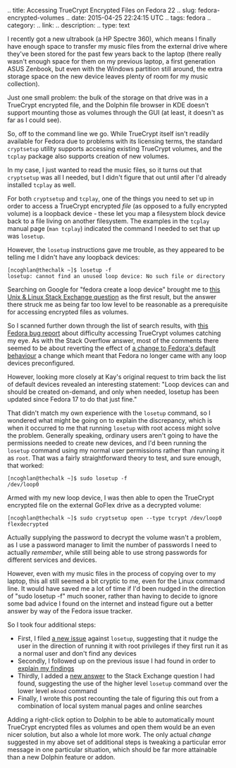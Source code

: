 .. title: Accessing TrueCrypt Encrypted Files on Fedora 22
.. slug: fedora-encrypted-volumes
.. date: 2015-04-25 22:24:15 UTC
.. tags: fedora
.. category:
.. link: 
.. description: 
.. type: text

I recently got a new ultrabook (a HP Spectre 360), which means I finally have enough space to transfer my music files from the external drive where they've been stored for the past few years back to the laptop (there really wasn't enough space for them on my previous laptop, a first generation ASUS Zenbook, but even with the Windows partition still around, the extra storage space on the new device leaves plenty of room for my music collection).

Just one small problem: the bulk of the storage on that drive was in a TrueCrypt encrypted file, and the Dolphin file browser in KDE doesn't support mounting those as volumes through the GUI (at least, it doesn't as far as I could see).

So, off to the command line we go. While TrueCrypt itself isn't readily available for Fedora due to problems with its licensing terms, the standard `cryptsetup` utility supports accessing existing TrueCrypt volumes, and the `tcplay` package also supports creation of new volumes.

In my case, I just wanted to read the music files, so it turns out that `cryptsetup` was all I needed, but I didn't figure that out until after I'd already installed `tcplay` as well.

For both `cryptsetup` and `tcplay`, one of the things you need to set up in order to access a TrueCrypt encrypted *file* (as opposed to a fully encrypted volume) is a loopback device - these let you map a filesystem block device back to a file living on another filesystem. The examples in the `tcplay` manual page (`man tcplay`) indicated the command I needed to set that up was `losetup`.

However, the `losetup` instructions gave me trouble, as they appeared to be telling me I didn't have any loopback devices:

    [ncoghlan@thechalk ~]$ losetup -f
    losetup: cannot find an unused loop device: No such file or directory

Searching on Google for "fedora create a loop device" brought me to [this Unix & Linux Stack Exchange question](http://unix.stackexchange.com/questions/98742/how-to-add-more-dev-loop-devices-on-fedora-19) as the first result, but the answer there struck me as being far too low level to be reasonable as a prerequisite for accessing encrypted files as volumes.

So I scanned further down through the list of search results, with [this Fedora bug report](https://bugzilla.redhat.com/show_bug.cgi?id=1019440) about difficulty accessing TrueCrypt volumes catching my eye. As with the Stack Overflow answer, most of the comments there seemed to be about reverting the effect of [a change to Fedora's default behaviour](https://bugzilla.redhat.com/show_bug.cgi?id=896160) a change which meant that Fedora no longer came with any loop devices preconfigured.

However, looking more closely at Kay's original request to trim back the list of default devices revealed an interesting statement: "Loop devices can and should be created on-demand, and only when needed, losetup has been updated since Fedora 17 to do that just fine."

That didn't match my own experience with the `losetup` command, so I wondered what might be going on to explain the discrepancy, which is when it occurred to me that running `losetup` with root access might solve the problem. Generally speaking, ordinary users aren't going to have the permissions needed to create new devices, and I'd been running the `losetup` command using my normal user permissions rather than running it as `root`. That was a fairly straightforward theory to test, and sure enough, that worked:

    [ncoghlan@thechalk ~]$ sudo losetup -f
    /dev/loop0

Armed with my new loop device, I was then able to open the TrueCrypt encrypted file on the external GoFlex drive as a decrypted volume:

    [ncoghlan@thechalk ~]$ sudo cryptsetup open --type tcrypt /dev/loop0 flexdecrypted

Actually supplying the password to decrypt the volume wasn't a problem, as I use a password manager to limit the number of passwords I need to actually *remember*, while still being able to use strong passwords for different services and devices.

However, even with my music files in the process of copying over to my laptop, this all still seemed a bit cryptic to me, even for the Linux command line. It would have saved me a lot of time if I'd been nudged in the direction of "sudo losetup -f" much sooner, rather than having to decide to ignore some bad advice I found on the internet and instead figure out a better answer by way of the Fedora issue tracker.

So I took four additional steps:

* First, I filed [a new issue](https://bugzilla.redhat.com/show_bug.cgi?id=1215370) against `losetup`, suggesting that it nudge the user in the direction of running it with root privileges if they first run it as a normal user and don't find any devices
* Secondly, I followed up on the previous issue I had found in order to [explain my findings](https://bugzilla.redhat.com/show_bug.cgi?id=1019440#c22)
* Thirdly, I added a [new answer](http://unix.stackexchange.com/a/198637/61794) to the Stack Exchange question I had found, suggesting the use of the higher level `losetup` command over the lower level `mknod` command
* Finally, I wrote this post recounting the tale of figuring this out from a combination of local system manual pages and online searches

Adding a right-click option to Dolphin to be able to automatically mount TrueCrypt encrypted files as volumes and open them would be an even nicer solution, but also a whole lot more work. The only actual *change* suggested in my above set of additional steps is tweaking a particular error message in one particular situation, which should be far more attainable than a new Dolphin feature or addon.